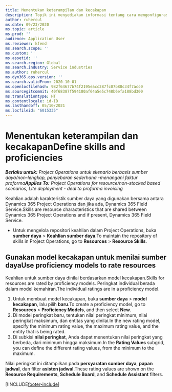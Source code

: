 ```yaml
---
title: Menentukan keterampilan dan kecakapan
description: Topik ini menyediakan informasi tentang cara mengonfigurasikan model kecakapan untuk menilai sumber daya.
author: ruhercul
ms.date: 09/23/2020
ms.topic: article
ms.prod: ''
audience: Application User
ms.reviewer: kfend
ms.search.scope: ''
ms.custom: ''
ms.assetid: ''
ms.search.region: Global
ms.search.industry: Service industries
ms.author: ruhercul
ms.dyn365.ops.version: ''
ms.search.validFrom: 2020-10-01
ms.openlocfilehash: 982f64677b74f2195eacc287fc07b80c34f7acc0
ms.sourcegitcommit: 40f68387f594180af64a5e5c748b6efa188bd300
ms.translationtype: HT
ms.contentlocale: id-ID
ms.lasthandoff: 05/10/2021
ms.locfileid: "6015335"
---
```

# <a name="define-skills-and-proficiencies"></a><span data-ttu-id="2ac06-103">Menentukan keterampilan dan kecakapan</span><span class="sxs-lookup"><span data-stu-id="2ac06-103">Define skills and proficiencies</span></span>

<span data-ttu-id="2ac06-104">_**Berlaku untuk:** Project Operations untuk skenario berbasis sumber daya/non-lengkap, penyebaran sederhana -menangani faktur proforma_</span><span class="sxs-lookup"><span data-stu-id="2ac06-104">_**Applies To:** Project Operations for resource/non-stocked based scenarios, Lite deployment - deal to proforma invoicing_</span></span>

<span data-ttu-id="2ac06-105">Keahlian adalah karakteristik sumber daya yang digunakan bersama antara Dynamics 365 Project Operations dan jika ada, Dynamics 365 Field Service.</span><span class="sxs-lookup"><span data-stu-id="2ac06-105">Skills are resource characteristics that are shared between Dynamics 365 Project Operations and if present, Dynamics 365 Field Service.</span></span> 

- <span data-ttu-id="2ac06-106">Untuk mengelola repositori keahlian dalam Project Operations, buka **sumber daya** \> **Keahlian sumber daya**.</span><span class="sxs-lookup"><span data-stu-id="2ac06-106">To maintain the repository of skills in Project Operations, go to **Resources** \> **Resource Skills**.</span></span> 

## <a name="use-proficiency-models-to-rate-resources"></a><span data-ttu-id="2ac06-107">Gunakan model kecakapan untuk menilai sumber daya</span><span class="sxs-lookup"><span data-stu-id="2ac06-107">Use proficiency models to rate resources</span></span>

<span data-ttu-id="2ac06-108">Keahlian untuk sumber daya dinilai berdasarkan model kecakapan.</span><span class="sxs-lookup"><span data-stu-id="2ac06-108">Skills for resources are rated by proficiency models.</span></span> <span data-ttu-id="2ac06-109">Peringkat individual berada dalam model kemahiran.</span><span class="sxs-lookup"><span data-stu-id="2ac06-109">The individual ratings are in a proficiency model.</span></span> 

1. <span data-ttu-id="2ac06-110">Untuk membuat model kecakapan, buka **sumber daya** \> **model kecakapan**, lalu pilih **baru**.</span><span class="sxs-lookup"><span data-stu-id="2ac06-110">To create a proficiency model, go to **Resources** \> **Proficiency Models**, and then select **New**.</span></span>
2. <span data-ttu-id="2ac06-111">Di model peringkat baru, tentukan nilai peringkat minimum, nilai peringkat maksimum, dan entitas yang dinilai.</span><span class="sxs-lookup"><span data-stu-id="2ac06-111">In the new rating model, specify the minimum rating value, the maximum rating value, and the entity that is being rated.</span></span>
3. <span data-ttu-id="2ac06-112">Di subkisi **nilai peringkat**, Anda dapat menentukan nilai peringkat yang berbeda, dari minimum hingga maksimum.</span><span class="sxs-lookup"><span data-stu-id="2ac06-112">In the **Rating Values** subgrid, you can define the different rating values, from the minimum to the maximum.</span></span>


<span data-ttu-id="2ac06-113">Nilai peringkat ini ditampilkan pada **persyaratan sumber daya**, **papan jadwal**, dan filter **asisten jadwal**.</span><span class="sxs-lookup"><span data-stu-id="2ac06-113">These rating values are shown on the **Resource Requirements**, **Schedule Board**, and **Schedule Assistant** filters.</span></span>


[!INCLUDE[footer-include](../includes/footer-banner.md)]